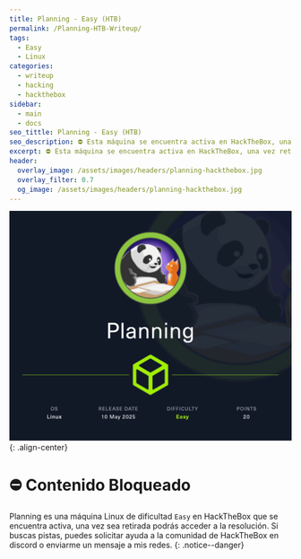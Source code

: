 ```yaml
---
title: Planning - Easy (HTB)
permalink: /Planning-HTB-Writeup/
tags:
  - Easy
  - Linux
categories:
  - writeup
  - hacking
  - hackthebox
sidebar:
  - main
  - docs
seo_tittle: Planning - Easy (HTB)
seo_description: ⛔ Esta máquina se encuentra activa en HackTheBox, una vez retirada, este post será desbloqueado y podrás ver la resolución.
excerpt: ⛔ Esta máquina se encuentra activa en HackTheBox, una vez retirada, este post será desbloqueado y podrás ver la resolución.
header:
  overlay_image: /assets/images/headers/planning-hackthebox.jpg
  overlay_filter: 0.7
  og_image: /assets/images/headers/planning-hackthebox.jpg
---
```



![image-center](/assets/images/posts/planning-hackthebox.png)
{: .align-center}
<br>
# ⛔ Contenido Bloqueado

Planning es una máquina Linux de dificultad `Easy` en HackTheBox que se encuentra activa, una vez sea retirada podrás acceder a la resolución. Si buscas pistas, puedes solicitar ayuda a la comunidad de HackTheBox en discord o enviarme un mensaje a mis redes.
{: .notice--danger}
<br>

